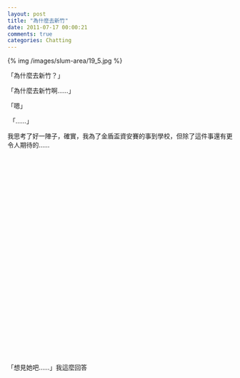 ```yaml
---
layout: post
title: "為什麼去新竹"
date: 2011-07-17 00:00:21
comments: true
categories: Chatting
---
```

<p>{% img /images/slum-area/19_5.jpg %}</p><p>「為什麼去新竹？」&nbsp;</p><p>「為什麼去新竹啊&hellip;&hellip;」</p><p>「嗯」</p><p>&nbsp;「&hellip;&hellip;」</p><p>我思考了好一陣子，確實，我為了金盾盃資安賽的事到學校，但除了這件事還有更令人期待的&hellip;&hellip;</p><p>&nbsp;</p><p>&nbsp;</p><p>&nbsp;</p><p>&nbsp;</p><p>&nbsp;</p><p>&nbsp;</p><p>&nbsp;</p><p>&nbsp;</p><p>&nbsp;</p><p>&nbsp;</p><p>&nbsp;</p><p>&nbsp;</p><p>&nbsp;</p><p>&nbsp;</p><p>&nbsp;</p><p>「想見她吧&hellip;&hellip;」我這麼回答</p>

